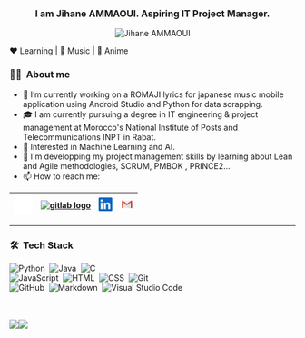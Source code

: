 
<h3 align="center">I am Jihane AMMAOUI. Aspiring IT Project Manager.</h3>
<p align="center"> <img src="https://komarev.com/ghpvc/?username=Jihanetbh&label=Profile%20views&color=0e75b6&style=flat" alt="Jihane AMMAOUI" /> </p>
  
:heart: Learning | 🎵 Music | :blue_heart: Anime
  
### 👩‍💻 &nbsp;About me
- 🔭 I’m currently working on a ROMAJI lyrics for japanese music mobile application using Android Studio and Python for data scrapping.
- 🎓 I am currently pursuing a degree in IT engineering & project management at Morocco's National Institute of Posts and Telecommunications INPT in Rabat.<br>
- 💭 Interested in Machine Learning and AI.
- 🌱 I'm developping my project management skills by learning about Lean and Agile methodologies, SCRUM, PMBOK , PRINCE2...
- 📫 How to reach me:

| [<img src="https://raw.githubusercontent.com/Delta456/Delta456/master/img/github.png" alt="github logo" width="34">](https://github.com/Jihanetbh) |  [<img src="https://raw.githubusercontent.com/Delta456/Delta456/master/img/gitlab.png" alt="gitlab logo" width="24">](https://gitlab.com/Jihanetbh) |  [<img src="https://github.com/Amchuz/Amchuz/blob/master/linkedin.jpeg" alt="linkedin logo" width="24">](https://www.linkedin.com/in/jihane-ammaoui/) |  [<img src="https://github.com/Amchuz/Amchuz/blob/master/gmail.jpeg" alt="gmail logo" width="24">](jihaneammaoui1@gmail.com)
|---|---|---|---|
----  
### 🛠 &nbsp;Tech Stack

![Python](https://img.shields.io/badge/-Python-05122A?style=flat&logo=python)&nbsp;
![Java](https://img.shields.io/badge/-Java-05122A?style=flat&logo=Java&logoColor=FFA518)&nbsp;
![C](https://img.shields.io/badge/-C-05122A?style=flat&logo=C&logoColor=A8B9CC)\
![JavaScript](https://img.shields.io/badge/-JavaScript-05122A?style=flat&logo=javascript)&nbsp;
![HTML](https://img.shields.io/badge/-HTML-05122A?style=flat&logo=HTML5)&nbsp;
![CSS](https://img.shields.io/badge/-CSS-05122A?style=flat&logo=CSS3&logoColor=1572B6)&nbsp;
![Git](https://img.shields.io/badge/-Git-05122A?style=flat&logo=git)\
![GitHub](https://img.shields.io/badge/-GitHub-05122A?style=flat&logo=github)&nbsp;
![Markdown](https://img.shields.io/badge/-Markdown-05122A?style=flat&logo=markdown)&nbsp;
![Visual Studio Code](https://img.shields.io/badge/-Visual%20Studio%20Code-05122A?style=flat&logo=visual-studio-code&logoColor=007ACC)\
<br><br>  


<p align="left">
<a href="https://github.com/Jihanetbh">
  <img height="170em" align="left" src='https://github-readme-stats.vercel.app/api?username=Jihanetbh&hide=["stars"]&show_icons=true'/>
</a>
</p>

<p align="left">
<a href="https://github.com/Jihanetbh">
  <img height="170em" align="left" src="https://github-readme-stats-eight-theta.vercel.app/api/top-langs/?username=Jihanetbh&layout=compact&langs_count=8"/>
</a>
</p>

